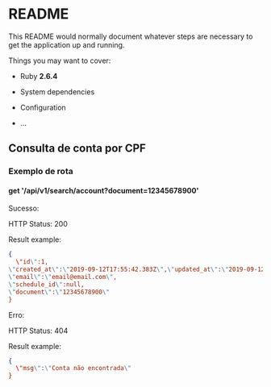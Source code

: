 # README

This README would normally document whatever steps are necessary to get the
application up and running.

Things you may want to cover:

* Ruby **2.6.4**

* System dependencies

* Configuration

* ...

## Consulta de conta por CPF


### Exemplo de rota
#### get '/api/v1/search/account?document=12345678900'

Sucesso:

HTTP Status: 200

Result example:

```json
{
  \"id\":1,
\"created_at\":\"2019-09-12T17:55:42.383Z\",\"updated_at\":\"2019-09-12T17:55:42.383Z\",
\"email\":\"email@email.com\",
\"schedule_id\":null,
\"document\":\"12345678900\"
}
```

Erro:

HTTP Status: 404

Result example:

```json
{
  \"msg\":\"Conta não encontrada\"
}
```
